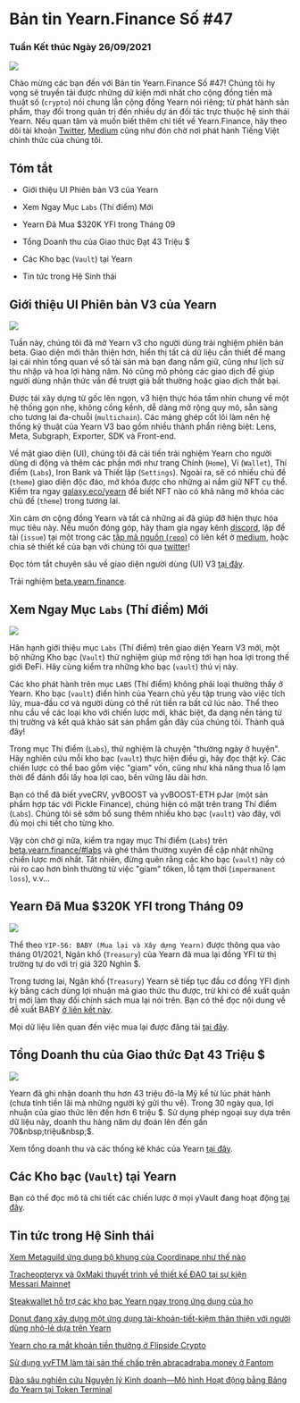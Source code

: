 # Bản tin Yearn.Finance Số #47

### Tuần Kết thúc Ngày 26/09/2021

![](image1_vn.png)

Chào mừng các bạn đến với Bản tin Yearn.Finance Số #47! Chúng tôi hy vọng sẽ truyền tải được những dữ kiện mới nhất cho cộng đồng tiền mã thuật số (`crypto`) nói chung lẫn cộng đồng Yearn nói riêng; từ phát hành sản phẩm, thay đổi trong quản trị đến nhiều dự án đối tác trực thuộc hệ sinh thái Yearn. Nếu quan tâm và muốn biết thêm chi tiết về Yearn.Finance, hãy theo dõi tài khoản [Twitter](https://twitter.com/iearnfinance), [Medium](https://medium.com/iearn) cũng như đón chờ nơi phát hành Tiếng Việt chính thức của chúng tôi.

## Tóm tắt

- Giới thiệu UI Phiên bản V3 của Yearn

- Xem Ngay Mục `Labs` (Thí điểm) Mới

- Yearn Đã Mua $320K YFI trong Tháng 09

- Tổng Doanh thu của Giao thức Đạt 43&nbsp;Triệu&nbsp;$

- Các Kho bạc (`Vault`) tại Yearn

- Tin tức trong Hệ Sinh thái


## Giới thiệu UI Phiên bản V3 của Yearn

![](image2.png)

Tuần này, chúng tôi đã mở Yearn v3 cho người dùng trải nghiệm phiên bản beta. Giao diện mới thân thiện hơn, hiển thị tất cả dữ liệu cần thiết để mang lại cái nhìn tổng quan về số tài sản mà bạn đang nắm giữ, cũng như lịch sử thu nhập và hoa lợi hàng năm. Nó cũng mô phỏng các giao dịch để giúp người dùng nhận thức vấn đề trượt giá bất thường hoặc giao dịch thất bại.

Được tái xây dựng từ gốc lên ngọn, v3 hiện thực hóa tầm nhìn chung về một hệ thống gọn nhẹ, không cồng kềnh, dễ dàng mở rộng quy mô, sẵn sàng cho tương lai đa-chuỗi (`multichain`). Các mảng ghép cốt lõi làm nên hệ thống kỹ thuật của Yearn V3 bao gồm nhiều thành phần riêng biệt: Lens, Meta, Subgraph, Exporter, SDK và Front-end. 

Về mặt giao diện (UI), chúng tôi đã cải tiến trải nghiệm Yearn cho người dùng di động và thêm các phần mới như trang Chính (`Home`), Ví (`Wallet`), Thí điểm (`Labs`), Iron Bank và Thiết lập (`Settings`). Ngoài ra, sẽ có nhiều chủ đề (`theme`) giao diện độc đáo, mở khóa được cho những ai nắm giữ NFT cụ thể. Kiểm tra ngay [galaxy.eco/yearn](https://galaxy.eco/yearn) để biết NFT nào có khả năng mở khóa các chủ đề (`theme`) trong tương lai.

Xin cảm ơn cộng đồng Yearn và tất cả những ai đã giúp đỡ hiện thực hóa mục tiêu này. Nếu muốn đóng góp, hãy tham gia ngay kênh [discord](https://discord.gg/8rF374XkXy), lập đề tài (`issue`) tại một trong các [tập mã nguồn (`repo`)](https://github.com/yearn) có liên kết ở [medium](https://medium.com/iearn/yearn-ui-v3-0-a194355bdb1f), hoặc chia sẻ thiết kế của bạn với chúng tôi qua [twitter](https://twitter.com/iearnfinance)!

Đọc tóm tắt chuyên sâu về giao diện người dùng (UI) V3 [tại đây](https://medium.com/iearn/yearn-ui-v3-0-a194355bdb1f).

Trải nghiệm [beta.yearn.finance](https://beta.yearn.finance/).

## Xem Ngay Mục `Labs` (Thí điểm) Mới

![](image3.png)

Hân hạnh giới thiệu mục `Labs` (Thí điểm) trên giao diện Yearn V3 mới, một bộ những Kho bạc (`Vault`) thử nghiệm giúp mở rộng tới hạn hoa lợi trong thế giới ĐeFi. Hãy cùng kiểm tra những kho bạc (`vault`) thú vị này.

Các kho phát hành trên mục `LABS` (Thí điểm) không phải loại thường thấy ở Yearn. Kho bạc (`vault`) điển hình của Yearn chủ yếu tập trung vào việc tích lũy, mua-đầu cơ và người dùng có thể rút tiền ra bất cứ lúc nào. Thể theo nhu cầu về các loại kho với chiến lược mới, khác biệt, đa dạng nền tảng từ thị trường và kết quả khảo sát sản phẩm gần đây của chúng tôi. Thành quả đây!

Trong mục Thí điểm (`Labs`), thử nghiệm là chuyện "thường ngày ở huyện". Hãy nghiên cứu mỗi kho bạc (`vault`) thực hiện điều gì, hãy đọc thật kỹ. Các chiến lược có thể bao gồm việc "giam" vốn, cũng như khả năng thua lỗ lạm thời để đánh đổi lấy hoa lợi cao, bền vững lâu dài hơn.

Bạn có thể đã biết yveCRV, yvBOOST và yvBOOST-ETH&nbsp;pJar (một sản phẩm hợp tác với Pickle&nbsp;Finance), chúng hiện có mặt trên trang Thí điểm (`Labs`). Chúng tôi sẽ sớm bổ sung thêm nhiều kho bạc (`vault`) vào đây, với đủ mọi chi tiết cho từng kho.

Vậy còn chờ gì nữa, kiểm tra ngay mục Thí điểm (`Labs`) trên [beta.yearn.finance/#labs](https://beta.yearn.finance/#/labs) và ghé thăm thường xuyên để cập nhật những chiến lược mới nhất. Tất nhiên, đừng quên rằng các kho bạc (`vault`) này có rủi ro cao hơn bình thường từ việc "giam" tôken, lỗ tạm thời (`impermanent loss`), v.v...

## Yearn Đã Mua $320K YFI trong Tháng 09

![](image4.png)

Thể theo `YIP-56: BABY (Mua lại và Xây dựng Yearn)` được thông qua vào tháng 01/2021, Ngân khố (`Treasury`) của Yearn đã mua lại đồng YFI từ thị trường tự do với trị giá 320&nbsp;Nghìn&nbsp;$.

Trong tương lai, Ngân khố (`Treasury`) Yearn sẽ tiếp tục đầu cơ đồng YFI định kỳ bằng cách dùng lợi nhuận mà giao thức thu được, trừ khi có đề xuất quản trị mới làm thay đổi chính sách mua lại nói trên. Bạn có thể đọc nội dung về đề xuất BABY [ở liên kết này](https://snapshot.org/#/yearn/proposal/Qmb6gBzjvgLMazSrQQGVcjutLNdkVyM2Lh6yckMzdoaHWZ). 

Mọi dữ liệu liên quan đến việc mua lại được đăng tải [tại đây](https://www.yfistats.com/financials/YFIBuybacks.html).

## Tổng Doanh thu của Giao thức Đạt 43&nbsp;Triệu&nbsp;$

![](image5.png)

Yearn đã ghi nhận doanh thu hơn 43&nbsp;triệu&nbsp;đô-la&nbsp;Mỹ kể từ lúc phát hành (chưa tính tiền lãi mà những người ký gửi thu về). Trong 30 ngày qua, lợi nhuận của giao thức lên đến hơn 6&nbsp;triệu&nbsp;$. Sử dụng phép ngoại suy dựa trên dữ liệu này, doanh thu hàng năm dự đoán lên đến gần 70&nbsp;triệu&nbsp;$. 

Xem tổng doanh thu và các thống kê khác của Yearn [tại đây](https://www.yfistats.com/).

## Các Kho bạc (`Vault`) tại Yearn

Bạn có thể đọc mô tả chi tiết các chiến lược ở mọi yVault đang hoạt động [tại đây](https://medium.com/yearn-state-of-the-vaults/the-vaults-at-yearn-9237905ffed3).

## Tin tức trong Hệ Sinh thái

[Xem Metaguild ứng dụng bộ khung của Coordinape như thế nào](https://twitter.com/metaguildcom/status/1440368717888557068)

[Tracheopteryx và 0xMaki thuyết trình về thiết kế ĐAO tại sự kiện Messari&nbsp;Mainnet](https://twitter.com/MessariCrypto/status/1440412651457110020)

[Steakwallet hỗ trợ các kho bạc Yearn ngay trong ứng dụng của họ](https://twitter.com/steakwallet/status/1440734147194994694)

[Donut đang xây dựng một ứng dụng tài-khoản-tiết-kiệm thân thiện với người dùng nhỏ-lẻ dựa trên Yearn](https://twitter.com/bantg/status/1438680337735987209)

[Yearn cho ra mắt khoản tiền thưởng ở Flipside&nbsp;Crypto](https://twitter.com/flipsidecrypto/status/1438613782507446273)

[Sử dụng yvFTM làm tài sản thế chấp trên abracadraba.money ở Fantom](https://twitter.com/MIM_Spell/status/1441912161001820161?s=20)

[Đào sâu nghiên cứu Nguyên lý Kinh doanh—Mô hình Hoạt động bằng Bảng đo Yearn tại Token&nbsp;Terminal](https://twitter.com/iearnfinance/status/1441179921523507200)
